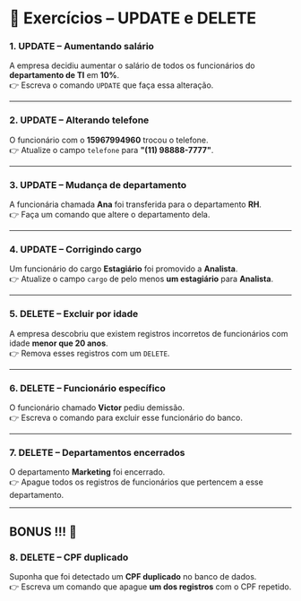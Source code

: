 # 📝 Exercícios – UPDATE e DELETE

### 1. UPDATE – Aumentando salário
A empresa decidiu aumentar o salário de todos os funcionários do **departamento de TI** em **10%**.  
👉 Escreva o comando `UPDATE` que faça essa alteração.  

---

### 2. UPDATE – Alterando telefone
O funcionário com o **15967994960** trocou o telefone.  
👉 Atualize o campo `telefone` para **"(11) 98888-7777"**.  

---

### 3. UPDATE – Mudança de departamento
A funcionária chamada **Ana** foi transferida para o departamento **RH**.  
👉 Faça um comando que altere o departamento dela.  

---

### 4. UPDATE – Corrigindo cargo
Um funcionário do cargo **Estagiário** foi promovido a **Analista**.  
👉 Atualize o campo `cargo` de pelo menos **um estagiário** para **Analista**.  

---

### 5. DELETE – Excluir por idade
A empresa descobriu que existem registros incorretos de funcionários com idade **menor que 20 anos**.  
👉 Remova esses registros com um `DELETE`.  

---

### 6. DELETE – Funcionário específico
O funcionário chamado **Victor** pediu demissão.  
👉 Escreva o comando para excluir esse funcionário do banco.  

---

### 7. DELETE – Departamentos encerrados
O departamento **Marketing** foi encerrado.  
👉 Apague todos os registros de funcionários que pertencem a esse departamento.  

---

## BONUS !!! 👺

### 8. DELETE – CPF duplicado
Suponha que foi detectado um **CPF duplicado** no banco de dados.  
👉 Escreva um comando que apague **um dos registros** com o CPF repetido.  
